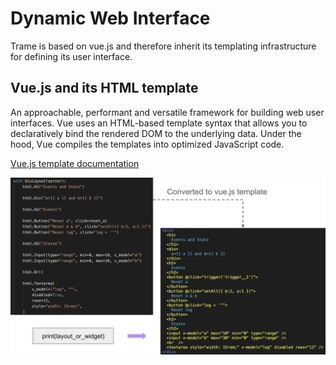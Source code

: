 # Dynamic Web Interface

Trame is based on vue.js and therefore inherit its templating infrastructure for defining its user interface.

## Vue.js and its HTML template 

An approachable, performant and versatile framework for building web user interfaces.
Vue uses an HTML-based template syntax that allows you to declaratively bind the rendered DOM to the underlying data.
Under the hood, Vue compiles the templates into optimized JavaScript code.

[Vue.js template documentation](https://vuejs.org/guide/essentials/template-syntax.html)

![](./template.svg)